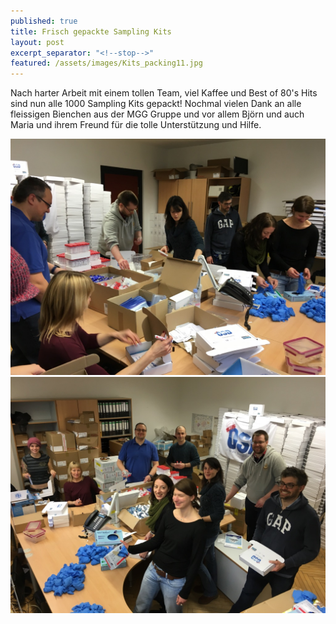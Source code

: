 ```yaml
---
published: true
title: Frisch gepackte Sampling Kits
layout: post
excerpt_separator: "<!--stop-->"
featured: /assets/images/Kits_packing11.jpg
---
```

Nach harter Arbeit mit einem tollen Team, viel Kaffee und Best of 80's Hits sind nun alle 1000 Sampling Kits gepackt!
Nochmal vielen Dank an alle fleissigen Bienchen aus der MGG Gruppe und vor allem Björn und auch Maria und ihrem Freund für die tolle Unterstützung und Hilfe.

<img src="/assets/images/Kits_Packing7.jpg">

<img src="/assets/images/Kits_packing5.jpg">
